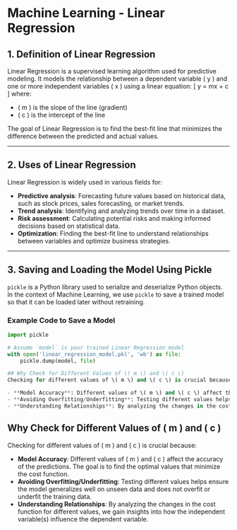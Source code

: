 # Machine Learning - Linear Regression

## 1. Definition of Linear Regression
Linear Regression is a supervised learning algorithm used for predictive modeling. It models the relationship between a dependent variable \( y \) and one or more independent variables \( x \) using a linear equation:
\[
y = mx + c
\]
where:
- \( m \) is the slope of the line (gradient)
- \( c \) is the intercept of the line

The goal of Linear Regression is to find the best-fit line that minimizes the difference between the predicted and actual values.

---

## 2. Uses of Linear Regression
Linear Regression is widely used in various fields for:
- **Predictive analysis**: Forecasting future values based on historical data, such as stock prices, sales forecasting, or market trends.
- **Trend analysis**: Identifying and analyzing trends over time in a dataset.
- **Risk assessment**: Calculating potential risks and making informed decisions based on statistical data.
- **Optimization**: Finding the best-fit line to understand relationships between variables and optimize business strategies.

---

## 3. Saving and Loading the Model Using Pickle
`pickle` is a Python library used to serialize and deserialize Python objects. In the context of Machine Learning, we use `pickle` to save a trained model so that it can be loaded later without retraining.

### Example Code to Save a Model
```python
import pickle

# Assume `model` is your trained Linear Regression model
with open('linear_regression_model.pkl', 'wb') as file:
    pickle.dump(model, file)

## Why Check for Different Values of \( m \) and \( c \)
Checking for different values of \( m \) and \( c \) is crucial because:

- **Model Accuracy**: Different values of \( m \) and \( c \) affect the accuracy of the predictions. The goal is to find the optimal values that minimize the cost function.
- **Avoiding Overfitting/Underfitting**: Testing different values helps ensure the model generalizes well on unseen data and does not overfit or underfit the training data.
- **Understanding Relationships**: By analyzing the changes in the cost function for different values, we gain insights into how the independent variable(s) influence the dependent variable.
```


## Why Check for Different Values of \( m \) and \( c \)
Checking for different values of \( m \) and \( c \) is crucial because:

- **Model Accuracy**: Different values of \( m \) and \( c \) affect the accuracy of the predictions. The goal is to find the optimal values that minimize the cost function.
- **Avoiding Overfitting/Underfitting**: Testing different values helps ensure the model generalizes well on unseen data and does not overfit or underfit the training data.
- **Understanding Relationships**: By analyzing the changes in the cost function for different values, we gain insights into how the independent variable(s) influence the dependent variable.
